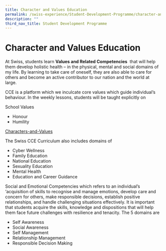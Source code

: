 ```yaml
---
title: Character and Values Education
permalink: /swiss-experience/Student-Development-Programme/character-and-values-education/
description: ""
third_nav_title: Student Development Programme
---
```

# Character and Values Education

At Swiss, students learn **Values and Related Competencies**  that will help them develop holistic health – in the physical, mental and social domains of my life. By learning to take care of oneself, they are also able to care for others and become an active contributor to our nation and the world at large.

CCE is a platform which we inculcate core values which guide individual’s behaviour. In the weekly lessons, students will be taught explicitly on

School Values

*   Honour
*   Humility

[Characters-and-Values](/files/Swiss%20Experience/Characters-and-Values-1-5.pdf)

The Swiss CCE Curriculum also includes domains of

*   Cyber Wellness
*   Family Education
*   National Education
*   Sexuality Education
*   Mental Health
*   Education and Career Guidance

Social and Emotional Competencies which refers to an individual’s ‘acquisition of skills to recognise and manage emotions, develop care and concern for others, make responsible decisions, establish positive relationships, and handle challenging situations effectively. It is important that students acquire the skills, knowledge and dispositions that will help them face future challenges with resilience and tenacity. The 5 domains are

*   Self Awareness
*   Social Awareness
*   Self Management
*   Relationship Management
*   Responsible Decision Making